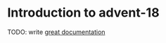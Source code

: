 # Introduction to advent-18

TODO: write [great documentation](http://jacobian.org/writing/what-to-write/)
